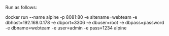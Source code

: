 Run as follows:

docker run --name alpine -p 8081:80 -e sitename=webteam -e dbhost=192.168.0.178 -e dbport=3306 -e dbuser=root -e dbpass=password -e dbname=webteam -e user=admin -e pass=1234 alpine
